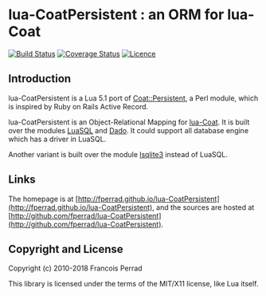 
lua-CoatPersistent : an ORM for lua-Coat
========================================

[![Build Status](https://travis-ci.org/fperrad/lua-CoatPersistent.png)](https://travis-ci.org/fperrad/lua-CoatPersistent)
[![Coverage Status](https://coveralls.io/repos/fperrad/lua-CoatPersistent/badge.png?branch=master)](https://coveralls.io/r/fperrad/lua-CoatPersistent?branch=master)
[![Licence](http://img.shields.io/badge/Licence-MIT-brightgreen.svg)](COPYRIGHT)

Introduction
------------

lua-CoatPersistent is a Lua 5.1 port of [Coat::Persistent](http://search.cpan.org/~sukria/Coat-Persistent),
a Perl module, which is inspired by Ruby on Rails Active Record.

lua-CoatPersistent is an Object-Relational Mapping for [lua-Coat](http://fperrad.github.io/lua-CoatPersistent).
It is built over the modules [LuaSQL](http://www.keplerproject.org/luasql)
and [Dado](http://www.ccpa.puc-rio.br/software/dado).
It could support all database engine which has a driver in LuaSQL.

Another variant is built over the module [lsqlite3](http://lua.sqlite.org/)
instead of LuaSQL.

Links
-----

The homepage is at [http://fperrad.github.io/lua-CoatPersistent](http://fperrad.github.io/lua-CoatPersistent),
and the sources are hosted at [http://github.com/fperrad/lua-CoatPersistent](http://github.com/fperrad/lua-CoatPersistent).

Copyright and License
---------------------

Copyright (c) 2010-2018 Francois Perrad

This library is licensed under the terms of the MIT/X11 license, like Lua itself.

